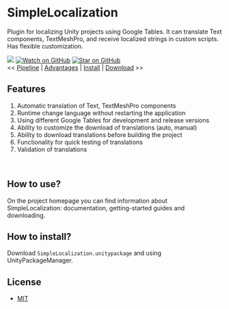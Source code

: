 # SimpleLocalization
Plugin for localizing Unity projects using Google Tables. It can translate Text components, TextMeshPro, and receive localized strings in custom scripts. Has flexible customization.

[![](https://img.shields.io/badge/license-MIT-green)](https://github.com/RodionLodza/simplelocalization/blob/master/LICENSE)
[![Watch on GitHub](https://img.shields.io/github/watchers/RodionLodza/simplelocalization.svg?style=social)](https://github.com/RodionLodza/simplelocalization/watchers)
[![Star on GitHub](https://img.shields.io/github/stars/RodionLodza/simplelocalization.svg?style=social)](https://github.com/RodionLodza/simplelocalization/stargazers)
<br />
<< [Pipeline](#what-is-the-work-pipeline-with-the-localizator) | [Advantages](#why-use-this-plugin) | [Install](#how-to-install) | [Download](https://github.com/RodionLodza/simplelocalization/raw/master/SimpleLocalization.unitypackage) >>
<br />

## Features
1. Automatic translation of Text, TextMeshPro components
2. Runtime change language without restarting the application
3. Using different Google Tables for development and release versions
4. Ability to customize the download of translations (auto, manual)
5. Ability to download translations before building the project
6. Functionality for quick testing of translations
7. Validation of translations
<br />

## How to use?
On the project homepage you can find information about SimpleLocalization:  documentation, getting-started guides and downloading.
<br />

## How to install?
Download `SimpleLocalization.unitypackage` and using UnityPackageManager.
<br />

## License
* [MIT](https://github.com/RodionLodza/simplelocalization/blob/master/LICENSE)
